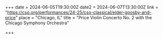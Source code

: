 +++ date = 2024-06-05T19:30:00Z 
date2 = 2024-06-07T13:30:00Z
link = "https://cso.org/performances/24-25/cso-classical/elder-goosby-and-price"
place = "Chicago, IL"
title = "Price Violin Concerto No. 2 with the Chicago Symphony Orchestra"

+++

